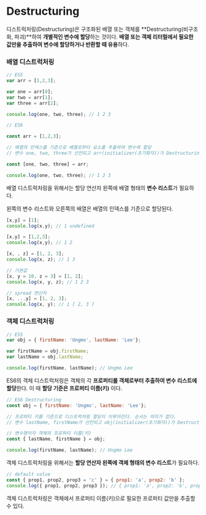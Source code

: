 # Destructuring

디스트럭처링(Destructuring)은 구조화된 배열 또는 객체를 **Destructuring(비구조화, 파괴)**하여 **개별적인 변수에 할당**하는 것이다. **배열 또는 객체 리터럴에서 필요한 값만을 추출하여 변수에 할당하거나 반환할 때 유용**하다.



### 배열 디스트럭처링

```javascript
// ES5
var arr = [1,2,3];

var one = arr[0];
var two = arr[1];
var three = arr[2];

console.log(one, two, three); // 1 2 3 
```



```javascript
// ES6

const arr = [1,2,3];

// 배열의 인덱스를 기준으로 배열로부터 요소를 추출하여 변수에 할당
// 변수 one, two, three가 선언되고 arr(initializer(초기화자))가 Destructuring(비구조화, 파괴)되어 할당된다.

const [one, two, three] = arr;

console.log(one, two, three); // 1 2 3
```



배열 디스트럭처링을 위해서는 할당 연산자 왼쪽에 배열 형태의 **변수 리스트**가 필요하다.



왼쪽의 변수 리스트와 오른쪽의 배열은 배열의 인덱스를 기준으로 할당된다.

```javascript
[x,y] = [1];
console.log(x,y); // 1 undefined

[x,y] = [1,2,3];
console.log(x,y); // 1 2

[x, , z] = [1, 2, 3];
console.log(x, z); // 1 3

// 기본값
[x, y = 10, z = 3] = [1, 2];
console.log(x, y, z); // 1 2 3

// spread 연산자
[x, ...y] = [1, 2, 3];
console.log(x, y); // 1 [ 2, 3 ]
```



### 객체 디스트럭처링

```javascript
// ES5
var obj = { firstName: 'Ungmo', lastName: 'Lee'};

var firstName = obj.firstName;
var lastName = obj.lastName;

console.log(firstName, lastName); // Ungmo Lee
```

 

ES6의 객체 디스트럭처링은 객체의 각 **프로퍼티를 객체로부터 추출하여 변수 리스트에 할당**한다. 이 때 **할당 기준은 프로퍼티 이름(키)** 이다.



```javascript
// ES6 Destructuring
const obj = { firstName: 'Ungmo', lastName: 'Lee'};

// 프로퍼티 키를 기준으로 디스트럭처링 할당이 이루어진다. 순서는 의미가 없다.
// 변수 lastName, firstName가 선언되고 obj(initializer(초기화자))가 Destructuring(비구조화, 파괴)되어 할당된다.

// 변수명이자 객체의 프로퍼티 이름(키)
const { lastName, firstName } = obj;

console.log(firstName, lastName); // Ungmo Lee
```

 객체 디스트럭처링을 위해서는 **할당 연산자 왼쪽에 객체 형태의 변수 리스트**가 필요하다.

````javascript
// default value
const { prop1, prop2, prop3 = 'c' } = { prop1: 'a', prop2: 'b' };
console.log({ prop1, prop2, prop3 }); // { prop1: 'a', prop2: 'b', prop3: 'c' }
````



객체 디스트럭처링은 객체에서 프로퍼티 이름(키)으로 필요한 프로퍼티 값만을 추출할 수 있다.
